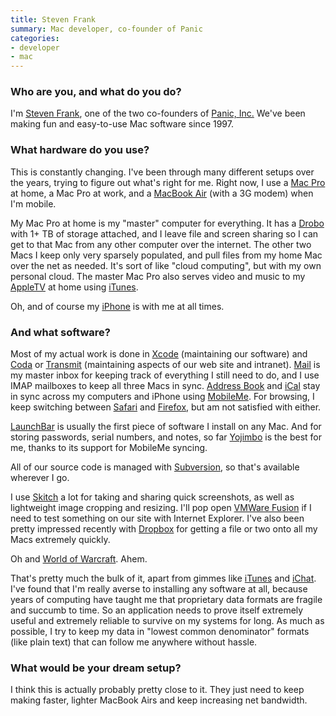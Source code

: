 ```yaml
---
title: Steven Frank
summary: Mac developer, co-founder of Panic
categories:
- developer
- mac
---
```


### Who are you, and what do you do?

I'm [Steven Frank](http://stevenf.tumblr.com/ "Steven's site."), one of the two co-founders of [Panic, Inc.](http://www.panic.com/ "They make awesome Mac software.") We've been making fun and easy-to-use Mac software since 1997.

### What hardware do you use?

This is constantly changing. I've been through many different setups over the years, trying to figure out what's right for me. Right now, I use a [Mac Pro][mac-pro] at home, a Mac Pro at work, and a [MacBook Air][macbook-air] (with a 3G modem) when I'm mobile.

My Mac Pro at home is my "master" computer for everything. It has a [Drobo][] with 1+ TB of storage attached, and I leave file and screen sharing so I can get to that Mac from any other computer over the internet. The other two Macs I keep only very sparsely populated, and pull files from my home Mac over the net as needed. It's sort of like "cloud computing", but with my own personal cloud. The master Mac Pro also serves video and music to my [AppleTV][apple-tv] at home using [iTunes][itunes].

Oh, and of course my [iPhone][] is with me at all times.

### And what software?

Most of my actual work is done in [Xcode][] (maintaining our software) and [Coda][] or [Transmit][] (maintaining aspects of our web site and intranet). [Mail][] is my master inbox for keeping track of everything I still need to do, and I use IMAP mailboxes to keep all three Macs in sync. [Address Book][address-book] and [iCal][] stay in sync across my computers and iPhone using [MobileMe][mobile-me]. For browsing, I keep switching between [Safari][] and [Firefox][], but am not satisfied with either.

[LaunchBar][] is usually the first piece of software I install on any Mac. And for storing passwords, serial numbers, and notes, so far [Yojimbo][] is the best for me, thanks to its support for MobileMe syncing.

All of our source code is managed with [Subversion][], so that's available wherever I go.

I use [Skitch][] a lot for taking and sharing quick screenshots, as well as lightweight image cropping and resizing. I'll pop open [VMWare Fusion][vmware-fusion] if I need to test something on our site with Internet Explorer. I've also been pretty impressed recently with [Dropbox][] for getting a file or two onto all my Macs extremely quickly.

Oh and [World of Warcraft][wow]. Ahem.

That's pretty much the bulk of it, apart from gimmes like [iTunes][] and [iChat][]. I've found that I'm really averse to installing any software at all, because years of computing have taught me that proprietary data formats are fragile and succumb to time. So an application needs to prove itself extremely useful and extremely reliable to survive on my systems for long. As much as possible, I try to keep my data in "lowest common denominator" formats (like plain text) that can follow me anywhere without hassle.

### What would be your dream setup?

I think this is actually probably pretty close to it. They just need to keep making faster, lighter MacBook Airs and keep increasing net bandwidth.

[apple-tv]: https://en.wikipedia.org/wiki/Apple_TV "A device for viewing media on a TV."
[drobo]: http://en.wikipedia.org/wiki/Drobo#Overview "A hardware-based backup system."
[iphone]: https://en.wikipedia.org/wiki/IPhone_(1st_generation) "A smartphone."
[mac-pro]: https://www.apple.com/mac-pro/ "The Intel-based Mac tower computer."
[macbook-air]: https://www.apple.com/macbook-air/ "A very thin laptop."
[address-book]: https://support.apple.com/en-us/HT201728 "A contacts application included with Mac OS X."
[coda]: https://panic.com/coda/ "A single-window HTML/web tool for the Mac."
[dropbox]: https://www.dropbox.com/ "Online syncing and storage."
[firefox]: https://www.mozilla.org/en-US/firefox/new/ "A cross-platform open-source web browser."
[ical]: https://en.wikipedia.org/wiki/Calendar_(Apple) "The calendar software included with macOS."
[ichat]: https://en.wikipedia.org/wiki/IChat "An AIM/Jabber client included with Mac OS X."
[itunes]: https://www.apple.com/itunes/ "A jukebox application and online store."
[launchbar]: https://www.obdev.at/products/launchbar/index.html "An application launcher and data manager for the Mac."
[mail]: https://en.wikipedia.org/wiki/Mail_(application) "The default Mac OS X mail client."
[mobile-me]: https://en.wikipedia.org/wiki/MobileMe "An online 'cloud' service (mail, calendar, etc)."
[safari]: https://www.apple.com/safari/ "A fast web browser."
[skitch]: https://evernote.com/skitch/ "An always-on image editor for the Mac."
[subversion]: http://subversion.tigris.org/ "A version control system."
[transmit]: https://panic.com/transmit/ "An FTP/SFTP client for the Mac."
[vmware-fusion]: https://www.vmware.com/products/fusion.html "A PC emulator for the Mac."
[wow]: http://us.battle.net/wow/en/ "A fantasy MMORPG."
[xcode]: https://en.wikipedia.org/wiki/Xcode "An IDE for Mac developers."
[yojimbo]: http://www.barebones.com/products/Yojimbo/ "Data 'bucket' software for the Mac."
